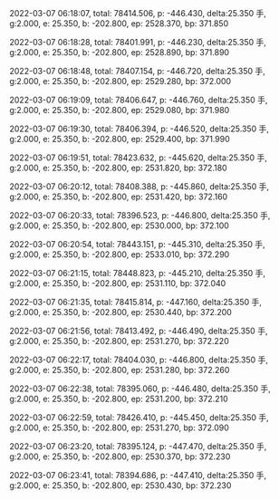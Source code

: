 2022-03-07 06:18:07, total: 78414.506, p: -446.430, delta:25.350 手, g:2.000, e: 25.350, b: -202.800, ep: 2528.370, bp: 371.850

2022-03-07 06:18:28, total: 78401.991, p: -446.230, delta:25.350 手, g:2.000, e: 25.350, b: -202.800, ep: 2528.890, bp: 371.890

2022-03-07 06:18:48, total: 78407.154, p: -446.720, delta:25.350 手, g:2.000, e: 25.350, b: -202.800, ep: 2529.280, bp: 372.000

2022-03-07 06:19:09, total: 78406.647, p: -446.760, delta:25.350 手, g:2.000, e: 25.350, b: -202.800, ep: 2529.080, bp: 371.980

2022-03-07 06:19:30, total: 78406.394, p: -446.520, delta:25.350 手, g:2.000, e: 25.350, b: -202.800, ep: 2529.400, bp: 371.990

2022-03-07 06:19:51, total: 78423.632, p: -445.620, delta:25.350 手, g:2.000, e: 25.350, b: -202.800, ep: 2531.820, bp: 372.180

2022-03-07 06:20:12, total: 78408.388, p: -445.860, delta:25.350 手, g:2.000, e: 25.350, b: -202.800, ep: 2531.420, bp: 372.160

2022-03-07 06:20:33, total: 78396.523, p: -446.800, delta:25.350 手, g:2.000, e: 25.350, b: -202.800, ep: 2530.000, bp: 372.100

2022-03-07 06:20:54, total: 78443.151, p: -445.310, delta:25.350 手, g:2.000, e: 25.350, b: -202.800, ep: 2533.010, bp: 372.290

2022-03-07 06:21:15, total: 78448.823, p: -445.210, delta:25.350 手, g:2.000, e: 25.350, b: -202.800, ep: 2531.110, bp: 372.040

2022-03-07 06:21:35, total: 78415.814, p: -447.160, delta:25.350 手, g:2.000, e: 25.350, b: -202.800, ep: 2530.440, bp: 372.200

2022-03-07 06:21:56, total: 78413.492, p: -446.490, delta:25.350 手, g:2.000, e: 25.350, b: -202.800, ep: 2531.270, bp: 372.220

2022-03-07 06:22:17, total: 78404.030, p: -446.800, delta:25.350 手, g:2.000, e: 25.350, b: -202.800, ep: 2531.280, bp: 372.260

2022-03-07 06:22:38, total: 78395.060, p: -446.480, delta:25.350 手, g:2.000, e: 25.350, b: -202.800, ep: 2531.200, bp: 372.210

2022-03-07 06:22:59, total: 78426.410, p: -445.450, delta:25.350 手, g:2.000, e: 25.350, b: -202.800, ep: 2531.270, bp: 372.090

2022-03-07 06:23:20, total: 78395.124, p: -447.470, delta:25.350 手, g:2.000, e: 25.350, b: -202.800, ep: 2530.370, bp: 372.230

2022-03-07 06:23:41, total: 78394.686, p: -447.410, delta:25.350 手, g:2.000, e: 25.350, b: -202.800, ep: 2530.430, bp: 372.230